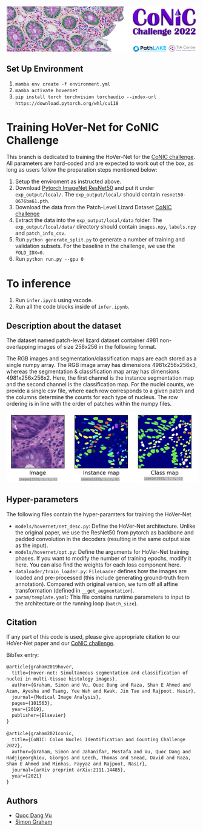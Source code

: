 ![](docs/conic_banner.png)


## Set Up Environment

1. `mamba env create -f environment.yml`
2. `mamba activate hovernet`
3. `pip install torch torchvision torchaudio --index-url https://download.pytorch.org/whl/cu118`

# Training HoVer-Net for CoNIC Challenge

This branch is dedicated to training the HoVer-Net for the [CoNIC challenge](https://conic-challenge.grand-challenge.org/). All parameters are hard-coded and are expected to work out of the box, as long as users follow the preparation steps mentioned below:

1. Setup the enviroment as instructed above.
2. Download [Pytorch ImageNet ResNet50](https://download.pytorch.org/models/resnet50-0676ba61.pth) and put
it under `exp_output/local/`. The `exp_output/local/` should contain `resnet50-0676ba61.pth`.
3. Download the data from the Patch-Level Lizard Dataset [CoNIC challenge](https://conic-challenge.grand-challenge.org/) 
4. Extract the data into the `exp_output/local/data` folder. The `exp_output/local/data/` directory should contain `images.npy`, `labels.npy` and `patch_info_csv`.
5. Run `python generate_split.py` to generate a number
of training and validation subsets. For the baseline in the
challenge, we use the `FOLD_IDX=0`.
6. Run `python run.py --gpu 0`

# To inference

1. Run `infer.ipynb` using vscode.
2. Run all the code blocks inside of `infer.ipynb`.

## Description about the dataset
The dataset named patch-level lizard dataset container 4981 non-overlapping images of size 256x256 in the following format.

The RGB images and segmentation/classification maps are each stored as a single numpy array. The RGB image array has dimensions 4981x256x256x3, whereas the segmentation & classification map array has dimensions 4981x256x256x2. Here, the first channel is the instance segmentation map and the second channel is the classification map. For the nuclei counts, we provide a single csv file, where each row corresponds to a given patch and the columns determine the counts for each type of nucleus. The row ordering is in line with the order of patches within the numpy files.

![](docs/img.png)



## Hyper-parameters

The following files contain the hyper-paramters for training the HoVer-Net
- `models/hovernet/net_desc.py`: Define the HoVer-Net architecture. Unlike the original paper, we use the ResNet50 from pytorch as backbone and padded convolution in the decoders (resulting in the same output size as the input).
- `models/hovernet/opt.py`: Define the arguments for HoVer-Net training phases. If you want to modify the number of training epochs, modify it here. You can also find the weights for each loss component here.
- `dataloader/train_loader.py`: `FileLoader` defines how the
images are loaded and pre-processed (this include generating ground-truth from annotation). Compared with original version, we turn off all affine transformation (defined in
`__get_augmentation`).
- `param/template.yaml`: This file contains runtime parameters to input to the architecture or the running loop
(`batch_size`).

## Citation

If any part of this code is used, please give appropriate citation to our HoVer-Net paper and our [CoNIC challenge](https://conic-challenge.grand-challenge.org/). <br />

BibTex entry: <br />
```
@article{graham2019hover,
  title={Hover-net: Simultaneous segmentation and classification of nuclei in multi-tissue histology images},
  author={Graham, Simon and Vu, Quoc Dang and Raza, Shan E Ahmed and Azam, Ayesha and Tsang, Yee Wah and Kwak, Jin Tae and Rajpoot, Nasir},
  journal={Medical Image Analysis},
  pages={101563},
  year={2019},
  publisher={Elsevier}
}

@article{graham2021conic,
  title={CoNIC: Colon Nuclei Identification and Counting Challenge 2022},
  author={Graham, Simon and Jahanifar, Mostafa and Vu, Quoc Dang and Hadjigeorghiou, Giorgos and Leech, Thomas and Snead, David and Raza, Shan E Ahmed and Minhas, Fayyaz and Rajpoot, Nasir},
  journal={arXiv preprint arXiv:2111.14485},
  year={2021}
}
```

## Authors

* [Quoc Dang Vu](https://github.com/vqdang)
* [Simon Graham](https://github.com/simongraham)
